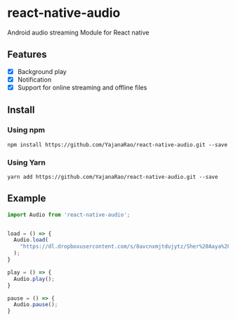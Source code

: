 # react-native-audio 
Android audio streaming Module for React native

## Features
- [x] Background play
- [x] Notification 
- [x] Support for online streaming and offline files

## Install

### Using npm
`npm install https://github.com/YajanaRao/react-native-audio.git --save` 

### Using Yarn

`yarn add https://github.com/YajanaRao/react-native-audio.git --save `

## Example

```javascript
import Audio from 'react-native-audio';


load = () => {
  Audio.load(
    "https://dl.dropboxusercontent.com/s/8avcnxmjtdujytz/Sher%20Aaya%20Sher.mp3?dl=0"
  );
}

play = () => {
  Audio.play();
}

pause = () => {
  Audio.pause();
}

```

